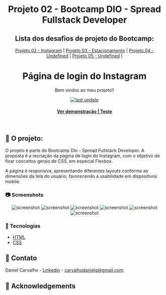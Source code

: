 <div align="center">

  <h1>Projeto 02 - Bootcamp DIO - Spread Fullstack Developer</h1>
  
  ## Lista dos desafios de projeto do Bootcamp:

[Projeto 02 - Instagram](https://github.com/carvalhodanielg/DIO-SPREAD-projeto02-Instagram) | 
[Projeto 03 - Estacionamento](https://github.com/carvalhodanielg/DIO-SPREAD-projeto03-Estacionamento) |
[Projeto 04 - Undefined]() |
[Projeto 05 - Undefined]() |
  
  
  <h1>Página de login do Instagram</h1>
   
  <p>
    Bem vindos ao meu projeto!! 
  </p>
  
  
<!-- Badges -->
<p>

  <a href="">
    <img src="https://img.shields.io/github/last-commit/Louis3797/awesome-readme-template" alt="last update" />
  </a>
  
</p>
   
<h4>
    <a href="https://dio-spread-projeto02-instagram.vercel.app/">Ver demonstração | Teste</a>
</div>

<br />

<!-- About the Project -->
## :star2: O projeto:
  
  O projeto é parte do Bootcamp DIo - Spread Fullstack Developer. A proposta é a recriação da página de login do Instagram, com o objetivo de fixar conceitos gerais de CSS, em especial Flexbox. 
  
  A página é responsiva, apresentando diferentes layouts conforme as dimensões da tela do usuário, favorecendo a usabilidade em dispositivos mobile.


<!-- Screenshots -->
### :camera: Screenshots


<div align="center"> 
  <img src="https://user-images.githubusercontent.com/100332887/165665544-3a04d116-f29a-4d90-9028-d57b16a7fa13.png" alt="screenshot" />
  
  <img src="https://user-images.githubusercontent.com/100332887/165665590-c263bbd2-dbcf-46a0-8de9-56a2a78553fb.png" alt="screenshot" />
  
  <img src="https://user-images.githubusercontent.com/100332887/165665633-2a85618b-cc6c-45d9-aea8-e5195e199355.png" alt="screenshot" />
  
  <img src="https://user-images.githubusercontent.com/100332887/165665658-5fab7ba3-0a99-41ef-9885-75f5a2989827.png" alt="screenshot" />
  
  <img src="https://user-images.githubusercontent.com/100332887/165665728-c91ff567-d0d9-4d8f-b73d-d39a1ea11d77.png" alt="screenshot" />
  
  <img src="https://user-images.githubusercontent.com/100332887/165665741-9f44e3e8-e65f-4851-9631-241dd5225ded.png" alt="screenshot" />
</div>


<!-- TechStack -->
### :space_invader: Tecnologias


  <ul>
    <li><a href="https://developer.mozilla.org/pt-BR/docs/Web/HTML">HTML</a></li>
    <li><a href="https://developer.mozilla.org/pt-BR/docs/Web/CSS/">CSS</a></li>
  </ul>


  
<!-- Contact -->
## :handshake: Contato

Daniel Carvalho - [Linkedin](https://www.linkedin.com/in/carvalhodanielg/) - carvalhodanielg@gmail.com



<!-- Acknowledgments -->
## :gem: Acknowledgements
